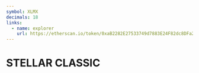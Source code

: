 ```yaml
---
symbol: XLMX
decimals: 18
links:
  - name: explorer
    url: https://etherscan.io/token/0xaB2282E27533749d7883E24F82dc8DFa2B3e3C85
---
```


# STELLAR CLASSIC
